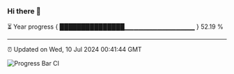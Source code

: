 ### Hi there 👋

⏳ Year progress { ███████████████▁▁▁▁▁▁▁▁▁▁▁▁▁▁▁ } 52.19 %

---

⏰ Updated on Wed, 10 Jul 2024 00:41:44 GMT

![Progress Bar CI](https://github.com/Shyam-Makwana/GitHub-Actions-Demo/workflows/Progress%20Bar%20CI/badge.svg)
